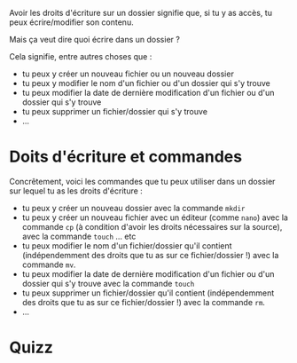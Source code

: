 
Avoir les droits d'écriture sur un dossier signifie que, si tu y as accès, tu peux écrire/modifier son contenu. 

Mais ça veut dire quoi écrire dans un dossier ?

Cela signifie, entre autres choses que  :

* tu peux y créer un nouveau fichier ou un nouveau dossier
* tu peux y modifier le nom d'un fichier ou d'un dossier qui s'y trouve
* tu peux modifier la date de dernière modification d'un fichier ou d'un dossier qui s'y trouve
* tu peux supprimer un fichier/dossier qui s'y trouve
* ...

# Doits d'écriture et commandes

Concrêtement, voici les commandes que tu peux utiliser dans un dossier sur lequel tu as les droits d'écriture :

* tu peux y créer un nouveau dossier avec la commande `mkdir`
* tu peux y créer un nouveau fichier avec un éditeur (comme `nano`) avec la commande `cp` (à condition d'avoir les droits nécessaires sur la source), avec la commande `touch` ... etc
* tu peux modifier le nom d'un fichier/dossier qu'il contient (indépendemment des droits que tu as sur ce fichier/dossier !) avec la commande `mv`.
* tu peux modifier la date de dernière modification d'un fichier ou d'un dossier qui s'y trouve  avec la commande `touch`
* tu peux supprimer un fichier/dossier qu'il contient (indépendemment des droits que tu as sur ce fichier/dossier !) avec la commande `rm`.
* ...


# Quizz

